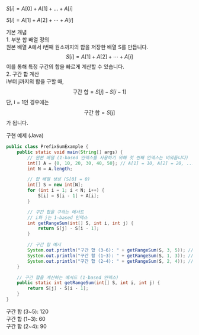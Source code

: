 

$S[i] = A[0] + A[1] + ... + A[i]$



$S[i] = A[1] + A[2] + \cdots + A[i]$

기본 개념<br>
	1.	부분 합 배열 정의<br>
원본 배열 A에서 i번째 원소까지의 합을 저장한 배열 S를 만듭니다.<br>
$$S[i] = A[1] + A[2] + \cdots + A[i]$$
이를 통해 특정 구간의 합을 빠르게 계산할 수 있습니다.<br>
	2.	구간 합 계산<br>
i부터 j까지의 합을 구할 때,<br>
$$\text{구간 합} = S[j] - S[i-1]$$
단, i = 1인 경우에는<br>
$$\text{구간 합} = S[j]$$
가 됩니다.<br>


구현 예제 (Java)

```java
public class PrefixSumExample {
    public static void main(String[] args) {
        // 원본 배열 (1-based 인덱스를 사용하기 위해 첫 번째 인덱스는 비워둡니다)
        int[] A = {0, 10, 20, 30, 40, 50}; // A[1] = 10, A[2] = 20, ..., A[5] = 50
        int N = A.length;

        // 합 배열 생성 (S[0] = 0)
        int[] S = new int[N];
        for (int i = 1; i < N; i++) {
            S[i] = S[i - 1] + A[i];
        }

        // 구간 합을 구하는 메서드
        // i와 j는 1-based 인덱스
        int getRangeSum(int[] S, int i, int j) {
            return S[j] - S[i - 1];
        }

        // 구간 합 예시
        System.out.println("구간 합 (3~6): " + getRangeSum(S, 3, 5)); // 출력: 120 (30 + 40 + 50)
        System.out.println("구간 합 (1~3): " + getRangeSum(S, 1, 3)); // 출력: 60  (10 + 20 + 30)
        System.out.println("구간 합 (2~4): " + getRangeSum(S, 2, 4)); // 출력: 90  (20 + 30 + 40)
    }

    // 구간 합을 계산하는 메서드 (1-based 인덱스)
    public static int getRangeSum(int[] S, int i, int j) {
        return S[j] - S[i - 1];
    }
}

```

구간 합 (3~5): 120<br>
구간 합 (1~3): 60<br>
구간 합 (2~4): 90<br>